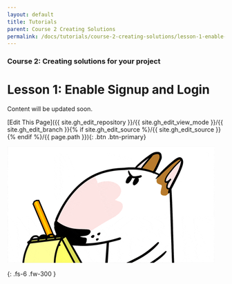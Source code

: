 ```yaml
---
layout: default
title: Tutorials
parent: Course 2 Creating Solutions
permalink: /docs/tutorials/course-2-creating-solutions/lesson-1-enable-signup-and-login
---
```

### Course 2: Creating solutions for your project

# Lesson 1: Enable Signup and Login


Content will be updated soon.

[Edit This Page]({{ site.gh_edit_repository }}/{{ site.gh_edit_view_mode }}/{{ site.gh_edit_branch }}{% if site.gh_edit_source %}/{{ site.gh_edit_source }}{% endif %}/{{ page.path }}){: .btn .btn-primary}


![Be the First](/assets/images/blank-page.gif)


{: .fs-6 .fw-300 }